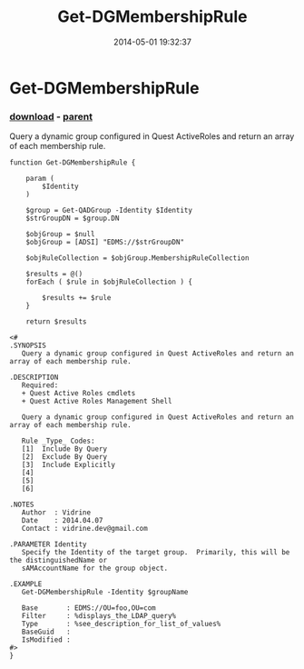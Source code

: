 ﻿---
pid:            5140
poster:         vidrine
title:          Get-DGMembershipRule
date:           2014-05-01 19:32:37
format:         posh
parent:         5138
parent:         5138

---

# Get-DGMembershipRule

### [download](5140.ps1) - [parent](5138.md)

Query a dynamic group configured in Quest ActiveRoles and return an array of each membership rule.

```posh
function Get-DGMembershipRule {

    param (
        $Identity
    )

    $group = Get-QADGroup -Identity $Identity
    $strGroupDN = $group.DN

    $objGroup = $null
    $objGroup = [ADSI] "EDMS://$strGroupDN"

    $objRuleCollection = $objGroup.MembershipRuleCollection

    $results = @()
    forEach ( $rule in $objRuleCollection ) {

        $results += $rule
    }

    return $results

<#
.SYNOPSIS
   Query a dynamic group configured in Quest ActiveRoles and return an array of each membership rule.

.DESCRIPTION
   Required:
   + Quest Active Roles cmdlets
   + Quest Active Roles Management Shell

   Query a dynamic group configured in Quest ActiveRoles and return an array of each membership rule.

   Rule _Type_ Codes:
   [1]  Include By Query
   [2]  Exclude By Query
   [3]  Include Explicitly
   [4]
   [5]
   [6]

.NOTES
   Author  : Vidrine
   Date    : 2014.04.07
   Contact : vidrine.dev@gmail.com

.PARAMETER Identity
   Specify the Identity of the target group.  Primarily, this will be the distinguishedName or
   sAMAccountName for the group object.

.EXAMPLE
   Get-DGMembershipRule -Identity $groupName
   
   Base       : EDMS://OU=foo,OU=com
   Filter     : %displays_the_LDAP_query%
   Type       : %see_description_for_list_of_values%
   BaseGuid   : 
   IsModified :
#>
}
```
